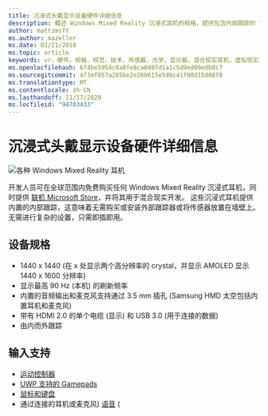 ```yaml
---
title: 沉浸式头戴显示设备硬件详细信息
description: 概述 Windows Mixed Reality 沉浸式耳机的规格，提供包含内部跟踪的 VR (无需外部设置) 。
author: mattzmsft
ms.author: mazeller
ms.date: 03/21/2018
ms.topic: article
keywords: vr，硬件，规格，规范，技术，传感器，光学，显示器，混合现实耳机，虚拟现实耳机，什么是虚拟现实，沉浸式耳机
ms.openlocfilehash: 6f4be5954c8a8fe8ca0497d1a1c5d9ed09edb0c7
ms.sourcegitcommit: 4f3ef057a285be2e260615e5d6c41f00d15d08f8
ms.translationtype: MT
ms.contentlocale: zh-CN
ms.lasthandoff: 11/17/2020
ms.locfileid: "94703433"
---
```

# <a name="immersive-headset-hardware-details"></a>沉浸式头戴显示设备硬件详细信息

![各种 Windows Mixed Reality 耳机](images/MR-headsets.png)

开发人员可在全球范围内免费购买任何 Windows Mixed Reality 沉浸式耳机，同时提供 [联机 Microsoft Store](https://www.microsoft.com/store/collections/VRandMixedrealityheadsets)，并将其用于混合现实开发。 这些沉浸式耳机提供内置的内部跟踪，这意味着无需购买或安装外部跟踪器或将传感器放置在墙壁上。 无需进行复杂的设置，只需即插即用。

## <a name="device-specifications"></a>设备规格
* 1440 x 1440 (在 x 处显示两个高分辨率的 crystal，并显示 AMOLED 显示 1440 x 1600 分辨率) 
* 显示最高 90 Hz (本机) 的刷新频率
* 内置的音频输出和麦克风支持通过 3.5 mm 插孔 (Samsung HMD 太空包括内置耳机和麦克风) 
* 带有 HDMI 2.0 的单个电缆 (显示) 和 USB 3.0 (用于连接的数据) 
* 由内而外跟踪

## <a name="input-support"></a>输入支持
* [运动控制器](../design/motion-controllers.md)
* [UWP 支持的 Gamepads](hardware-accessories.md)
* [鼠标和键盘](hardware-accessories.md)
* 通过连接的耳机或麦克风) [语音](../design/voice-input.md) (

